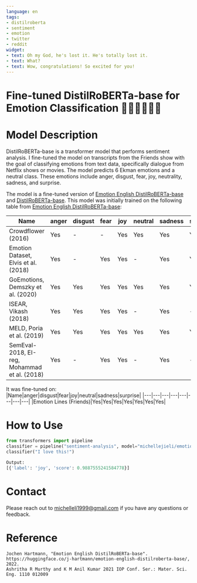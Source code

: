 ```yaml
---
language: en
tags:
- distilroberta
- sentiment
- emotion
- twitter
- reddit
widget:
- text: Oh my God, he's lost it. He's totally lost it.
- text: What?
- text: Wow, congratulations! So excited for you!
---
```


# Fine-tuned DistilRoBERTa-base for Emotion Classification 🤬🤢😀😐😭😲

# Model Description 

DistilRoBERTa-base is a transformer model that performs sentiment analysis. I fine-tuned the model on transcripts from the Friends show with the goal of classifying emotions from text data, specifically dialogue from Netflix shows or movies. The model predicts 6 Ekman emotions and a neutral class. These emotions include anger, disgust, fear, joy, neutrality, sadness, and surprise.

The model is a fine-tuned version of [Emotion English DistilRoBERTa-base](https://huggingface.co/j-hartmann/emotion-english-distilroberta-base/) and [DistilRoBERTa-base](https://huggingface.co/j-hartmann/emotion-english-distilroberta-base). This model was initially trained on the following table from [Emotion English DistilRoBERTa-base](https://huggingface.co/j-hartmann/emotion-english-distilroberta-base/):

|Name|anger|disgust|fear|joy|neutral|sadness|surprise|
|---|---|---|---|---|---|---|---|
|Crowdflower (2016)|Yes|-|-|Yes|Yes|Yes|Yes|
|Emotion Dataset, Elvis et al. (2018)|Yes|-|Yes|Yes|-|Yes|Yes|
|GoEmotions, Demszky et al. (2020)|Yes|Yes|Yes|Yes|Yes|Yes|Yes|
|ISEAR, Vikash (2018)|Yes|Yes|Yes|Yes|-|Yes|-|
|MELD, Poria et al. (2019)|Yes|Yes|Yes|Yes|Yes|Yes|Yes|
|SemEval-2018, EI-reg, Mohammad et al. (2018) |Yes|-|Yes|Yes|-|Yes|-|

It was fine-tuned on:
|Name|anger|disgust|fear|joy|neutral|sadness|surprise|
|---|---|---|---|---|---|---|---|
|Emotion Lines (Friends)|Yes|Yes|Yes|Yes|Yes|Yes|Yes|

# How to Use 

```python
from transformers import pipeline
classifier = pipeline("sentiment-analysis", model="michellejieli/emotion_text_classifier")
classifier("I love this!")
```

```python
Output:
[{'label': 'joy', 'score': 0.9887555241584778}]
```

# Contact

Please reach out to [michelleli1999@gmail.com](mailto:michelleli1999@gmail.com) if you have any questions or feedback.


# Reference

```
Jochen Hartmann, "Emotion English DistilRoBERTa-base". https://huggingface.co/j-hartmann/emotion-english-distilroberta-base/, 2022.
Ashritha R Murthy and K M Anil Kumar 2021 IOP Conf. Ser.: Mater. Sci. Eng. 1110 012009
```